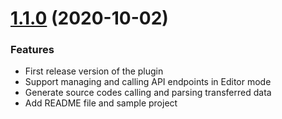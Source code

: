 ﻿# [1.1.0]() (2020-10-02)


### Features

* First release version of the plugin
* Support managing and calling API endpoints in Editor mode
* Generate source codes calling and parsing transferred data
* Add README file and sample project